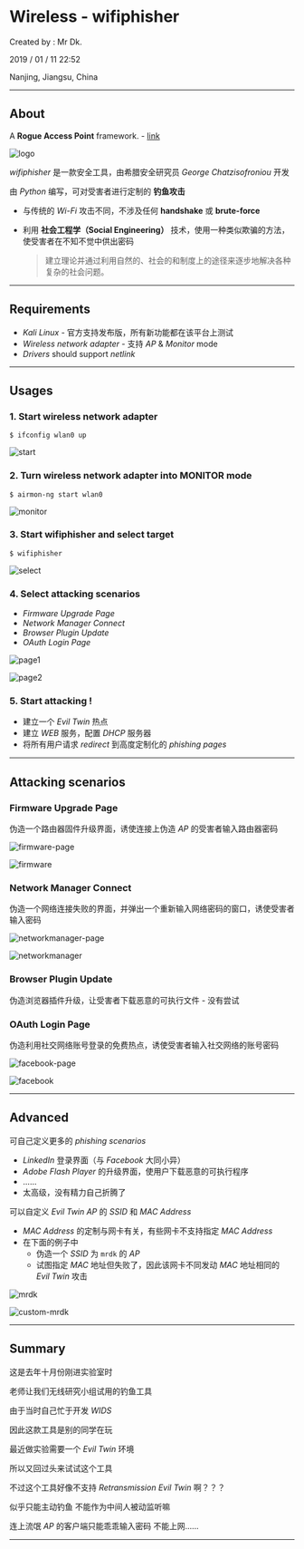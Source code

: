 # Wireless - wifiphisher

Created by : Mr Dk.

2019 / 01 / 11 22:52

Nanjing, Jiangsu, China

---

## About

A __Rogue Access Point__ framework. - [link](https://github.com/wifiphisher/wifiphisher)

![logo](../img/wifiphisher-logo.png)

_wifiphisher_ 是一款安全工具，由希腊安全研究员 _George Chatzisofroniou_ 开发

由 _Python_ 编写，可对受害者进行定制的 __钓鱼攻击__

* 与传统的 _Wi-Fi_ 攻击不同，不涉及任何 __handshake__ 或 __brute-force__

* 利用 __社会工程学（Social Engineering）__ 技术，使用一种类似欺骗的方法，使受害者在不知不觉中供出密码

  > 建立理论并通过利用自然的、社会的和制度上的途径来逐步地解决各种复杂的社会问题。

---

## Requirements

* _Kali Linux_ - 官方支持发布版，所有新功能都在该平台上测试
* _Wireless network adapter_ - 支持 _AP_ & _Monitor_ mode
* _Drivers_ should support _netlink_

---

## Usages

### 1. Start wireless network adapter

```console
$ ifconfig wlan0 up
```

![start](../img/wifiphisher-start.png)

### 2. Turn wireless network adapter into MONITOR mode

```console
$ airmon-ng start wlan0
```

![monitor](../img/wifiphisher-monitor.png)

### 3. Start wifiphisher and select target

```console
$ wifiphisher
```

![select](../img/wifiphisher-select.png)

### 4. Select attacking scenarios

* _Firmware Upgrade Page_
* _Network Manager Connect_
* _Browser Plugin Update_
* _OAuth Login Page_

![page1](../img/wifiphisher-scn-1.png)

![page2](../img/wifiphisher-scn-2.png)

### 5. Start attacking !

* 建立一个 _Evil Twin_ 热点
* 建立 _WEB_ 服务，配置 _DHCP_ 服务器
* 将所有用户请求 _redirect_ 到高度定制化的 _phishing pages_

---

## Attacking scenarios

### Firmware Upgrade Page

伪造一个路由器固件升级界面，诱使连接上伪造 _AP_ 的受害者输入路由器密码

![firmware-page](../img/wifiphisher-firmware-page.png)

![firmware](../img/wifiphisher-firmware.png)

### Network Manager Connect

伪造一个网络连接失败的界面，并弹出一个重新输入网络密码的窗口，诱使受害者输入密码

![networkmanager-page](../img/wifiphisher-networkmanager-page.png)

![networkmanager](../img/wifiphisher-networkmanager.png)

### Browser Plugin Update

伪造浏览器插件升级，让受害者下载恶意的可执行文件 - 没有尝试

### OAuth Login Page

伪造利用社交网络账号登录的免费热点，诱使受害者输入社交网络的账号密码

![facebook-page](../img/wifiphisher-facebook-page.png)

![facebook](../img/wifiphisher-facebook.png)

---

## Advanced

可自己定义更多的 _phishing scenarios_

* _LinkedIn_ 登录界面（与 _Facebook_ 大同小异）
* _Adobe Flash Player_ 的升级界面，使用户下载恶意的可执行程序
* ......
* 太高级，没有精力自己折腾了

可以自定义 _Evil Twin AP_ 的 _SSID_ 和 _MAC Address_

* _MAC Address_ 的定制与网卡有关，有些网卡不支持指定 _MAC Address_
* 在下面的例子中
  * 伪造一个 _SSID_ 为 `mrdk` 的 _AP_
  * 试图指定 _MAC_ 地址但失败了，因此该网卡不同发动 _MAC_ 地址相同的 _Evil Twin_ 攻击

![mrdk](../img/wifiphisher-custom.png)

![custom-mrdk](../img/wifiphisher-custom-mrdk.png)

---

## Summary

这是去年十月份刚进实验室时

老师让我们无线研究小组试用的钓鱼工具

由于当时自己忙于开发 _WIDS_

因此这款工具是别的同学在玩

最近做实验需要一个 _Evil Twin_ 环境

所以又回过头来试试这个工具

不过这个工具好像不支持 _Retransmission Evil Twin_ 啊？？？

似乎只能主动钓鱼 不能作为中间人被动监听嘛

连上流氓 _AP_ 的客户端只能乖乖输入密码 不能上网......

---

